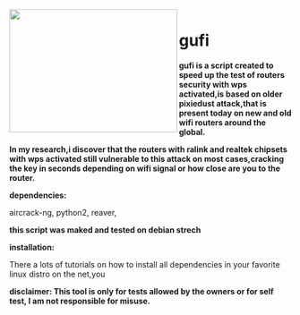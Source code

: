 <img align="left" width="300" height="220" src="http://i64.tinypic.com/2m4w38o.png">


# gufi

**gufi is a script created to speed up the test of routers security with wps 
activated,is based on older pixiedust attack,that is present today on new and
old wifi routers around the global.**

**In my research,i discover that the routers with ralink and realtek chipsets with
wps activated still vulnerable to this attack on most cases,cracking the key in 
seconds depending on wifi signal or how close are you to the router.**

**dependencies:**

aircrack-ng,
python2,
reaver,

**this script was maked and tested on debian strech**


**installation:**

There a lots of tutorials on how to install all dependencies in your favorite
linux distro on the net,you 

**disclaimer:
This tool is only for tests allowed by the owners or for self test,
I am not responsible for misuse.**

